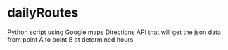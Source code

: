 # dailyRoutes
Python script using Google maps Directions API that will get the json data from point A to point B at determined hours
